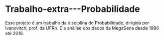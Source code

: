 # Trabalho-extra---Probabilidade
Esse projeto é um trabalho da disciplina de Probabilidade, dirigida por Ivanovitch, prof. da UFRn. É a análise dos dados da MegaSena desde 1996 até 2018.

